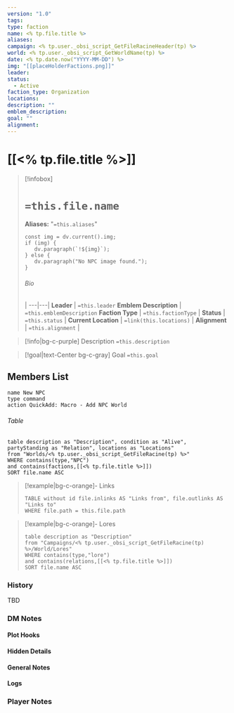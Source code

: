 ```yaml
---
version: "1.0"
tags: 
type: faction
name: <% tp.file.title %>
aliases: 
campaign: <% tp.user._obsi_script_GetFileRacineHeader(tp) %>
world: <% tp.user._obsi_script_GetWorldName(tp) %>
date: <% tp.date.now("YYYY-MM-DD") %>
img: "[[placeHolderFactions.png]]"
leader: 
status:
  - Active
faction_type: Organization
locations: 
description: ""
emblem_description: 
goal: ""
alignment:
---
```


# [[<% tp.file.title %>]]
> [!infobox]
> # `=this.file.name` 
> **Aliases:**  "`=this.aliases`"
> ```dataviewjs
> const img = dv.current().img;
> if (img) {
>    dv.paragraph(`!${img}`); 
> } else {
>    dv.paragraph("No NPC image found.");
> }
>```
> ###### Bio
>  |
> ---|---|
> **Leader** | `=this.leader`
> **Emblem Description** | `=this.emblemDescription`
> **Faction Type** | `=this.factionType`  |
> **Status** | `=this.status` |
> **Current Location** | `=link(this.locations)` |
> **Alignment** | `=this.alignment` |

> [!info|bg-c-purple] Description
> `=this.description`

> [!goal|text-Center bg-c-gray] Goal
> `=this.goal`

## Members List
```button
name New NPC
type command
action QuickAdd: Macro - Add NPC World
```
###### Table
```dataview
table description as "Description", condition as "Alive", partyStanding as "Relation", locations as "Locations"
from "Worlds/<% tp.user._obsi_script_GetFileRacine(tp) %>"
WHERE contains(type,"NPC") 
and contains(factions,[[<% tp.file.title %>]])
SORT file.name ASC
```


>[!example|bg-c-orange]- Links
> ```dataview
> TABLE without id file.inlinks AS "Links from", file.outlinks AS "Links to"
> WHERE file.path = this.file.path
> ```

>[!example|bg-c-orange]- Lores
>```dataview
> table description as "Description"
> from "Campaigns/<% tp.user._obsi_script_GetFileRacine(tp) %>/World/Lores"
> WHERE contains(type,"lore") 
> and contains(relations,[[<% tp.file.title %>]])
> SORT file.name ASC
> ```

### History
TBD

### DM Notes
#### Plot Hooks

#### Hidden Details

#### General Notes

#### Logs
### Player Notes

